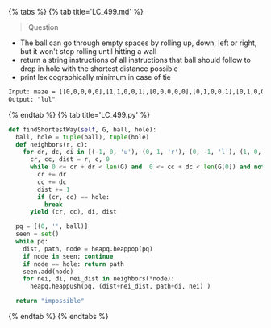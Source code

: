 {% tabs %}
{% tab title='LC_499.md' %}

> Question

* The ball can go through empty spaces by rolling up, down, left or right, but it won't stop rolling until hitting a wall
* return a string instructions of all instructions that ball should follow to drop in hole with the shortest distance possible
* print lexicographically minimum in case of tie

```txt
Input: maze = [[0,0,0,0,0],[1,1,0,0,1],[0,0,0,0,0],[0,1,0,0,1],[0,1,0,0,0]], ball = [4,3], hole = [0,1]
Output: "lul"
```

{% endtab %}
{% tab title='LC_499.py' %}

```py
def findShortestWay(self, G, ball, hole):
  ball, hole = tuple(ball), tuple(hole)
  def neighbors(r, c):
    for dr, dc, di in [(-1, 0, 'u'), (0, 1, 'r'), (0, -1, 'l'), (1, 0, 'd')]:
      cr, cc, dist = r, c, 0
      while 0 <= cr + dr < len(G) and  0 <= cc + dc < len(G[0]) and not G[cr+dr][cc+dc]:
        cr += dr
        cc += dc
        dist += 1
        if (cr, cc) == hole:
          break
      yield (cr, cc), di, dist

  pq = [(0, '', ball)]
  seen = set()
  while pq:
    dist, path, node = heapq.heappop(pq)
    if node in seen: continue
    if node == hole: return path
    seen.add(node)
    for nei, di, nei_dist in neighbors(*node):
      heapq.heappush(pq, (dist+nei_dist, path+di, nei) )

  return "impossible"
```

{% endtab %}
{% endtabs %}
